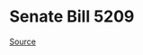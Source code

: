 # Senate Bill 5209

[Source](http://lawfilesext.leg.wa.gov/biennium/2023-24/Pdf/Bills/Senate%20Bills/5209.pdf)